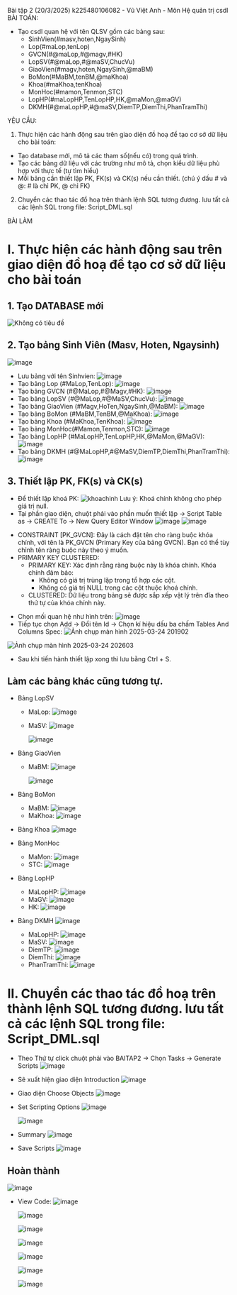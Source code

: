 Bài tập 2 (20/3/2025) k225480106082 - Vũ Việt Anh - Môn Hệ quản trị csdl
BÀI TOÁN:
- Tạo csdl quan hệ với tên QLSV gồm các bảng sau:
  + SinhVien(#masv,hoten,NgaySinh)
  + Lop(#maLop,tenLop)
  + GVCN(#@maLop,#@magv,#HK)
  + LopSV(#@maLop,#@maSV,ChucVu)
  + GiaoVien(#magv,hoten,NgaySinh,@maBM)
  + BoMon(#MaBM,tenBM,@maKhoa)
  + Khoa(#maKhoa,tenKhoa)
  + MonHoc(#mamon,Tenmon,STC)
  + LopHP(#maLopHP,TenLopHP,HK,@maMon,@maGV)
  + DKMH(#@maLopHP,#@maSV,DiemTP,DiemThi,PhanTramThi)

YÊU CẦU:
1. Thực hiện các hành động sau trên giao diện đồ hoạ để tạo cơ sở dữ liệu cho bài toán:
  + Tạo database mới, mô tả các tham số(nếu có) trong quá trình.
  + Tạo các bảng dữ liệu với các trường như mô tả, chọn kiểu dữ liệu phù hợp với thực tế (tự tìm hiểu)
  + Mỗi bảng cần thiết lập PK, FK(s) và CK(s) nếu cần thiết. (chú ý dấu # và @: # là chỉ PK, @ chỉ FK)
2. Chuyển các thao tác đồ hoạ trên thành lệnh SQL tương đương. lưu tất cả các lệnh SQL trong file: Script_DML.sql





BÀI LÀM
# I. Thực hiện các hành động sau trên giao diện đồ hoạ để tạo cơ sở dữ liệu cho bài toán
## 1. Tạo DATABASE mới
![Không có tiêu đề](https://github.com/user-attachments/assets/8ec894f9-2f64-4706-84e7-267165dd2010)
## 2. Tạo bảng Sinh Viên (Masv, Hoten, Ngaysinh)
![image](https://github.com/user-attachments/assets/50211104-17ab-44e2-a44a-da905a284939)
+ Lưu bảng với tên Sinhvien:
![image](https://github.com/user-attachments/assets/201831df-9f7e-4de2-b49f-12a3cb10dcc8)
+ Tạo bảng Lop (#MaLop,TenLop):
![image](https://github.com/user-attachments/assets/3581e84e-09d1-4d28-8112-b0006226d211)
+ Tạo bảng GVCN (#@MaLop,#@Magv,#HK):
![image](https://github.com/user-attachments/assets/dd582cd8-b9a9-40ee-a534-3c83bca95622)
+ Tạo bảng LopSV (#@MaLop,#@MaSV,ChucVu):
![image](https://github.com/user-attachments/assets/211b3057-8a3e-4140-8204-a895a04ff9e5)
+ Tạo bảng GiaoVien (#Magv,HoTen,NgaySinh,@MaBM):
![image](https://github.com/user-attachments/assets/6ce5b16d-b935-417b-a9a4-486df716fbe7)
+ Tạo bảng BoMon (#MaBM,TenBM,@MaKhoa):
![image](https://github.com/user-attachments/assets/56286064-abed-4a4a-ad76-65f14a0255b8)
+ Tạo bảng Khoa (#MaKhoa,TenKhoa):
![image](https://github.com/user-attachments/assets/6e628f56-0093-41d8-94f9-174603d5acd6)
+ Tạo bảng MonHoc(#Mamon,Tenmon,STC):
![image](https://github.com/user-attachments/assets/03c508e1-e281-49f7-9575-639d764a099c)
+ Tạo bảng LopHP (#MaLopHP,TenLopHP,HK,@MaMon,@MaGV):
![image](https://github.com/user-attachments/assets/34fe081d-6747-40ac-92a2-9bddfc36c272)
+ Tạo bảng DKMH (#@MaLopHP,#@MaSV,DiemTP,DiemThi,PhanTramThi):
![image](https://github.com/user-attachments/assets/33033a36-28cc-44ec-9d30-5394ace1f12e)

## 3. Thiết lập PK, FK(s) và CK(s)
+ Để thiết lập khoá PK:
![khoachinh](https://github.com/user-attachments/assets/42fd4b70-2735-43af-969a-6f2c447a490e)
Lưu ý: Khoá chính không cho phép giá trị null.
+ Tại phần giao diện, chuột phải vào phần muốn thiết lập -> Script Table as -> CREATE To -> New Query Editor Window
![image](https://github.com/user-attachments/assets/b6de6e84-44bc-4bad-9b83-7fe6f09e8e8a)
![image](https://github.com/user-attachments/assets/f5379159-2062-454b-92ae-93b4acd64bff)
- CONSTRAINT [PK_GVCN]: Đây là cách đặt tên cho ràng buộc khóa chính, với tên là PK_GVCN (Primary Key của bảng GVCN). Bạn có thể tùy chỉnh tên ràng buộc này theo ý muốn.
- PRIMARY KEY CLUSTERED:
  + PRIMARY KEY: Xác định rằng ràng buộc này là khóa chính. Khóa chính đảm bảo:
    + Không có giá trị trùng lặp trong tổ hợp các cột.
    + Không có giá trị NULL trong các cột thuộc khoá chính.
  + CLUSTERED: Dữ liệu trong bảng sẽ được sắp xếp vật lý trên đĩa theo thứ tự của khóa chính này.
+ Chọn mối quan hệ như hình trên:
![image](https://github.com/user-attachments/assets/65c21e76-ef51-4b07-ac0a-161c7ee2fb15)
+ Tiếp tục chọn Add -> Đổi tên Id -> Chọn kí hiệu dấu ba chấm Tables And Columns Spec:
![Ảnh chụp màn hình 2025-03-24 201902](https://github.com/user-attachments/assets/a41c62b3-dcc7-49d0-b171-2752249e5d63)

![Ảnh chụp màn hình 2025-03-24 202603](https://github.com/user-attachments/assets/a7c83b26-265a-4fe0-9d96-f027713319e1)
+ Sau khi tiến hành thiết lập xong thì lưu bằng Ctrl + S.
## Làm các bảng khác cũng tương tự.
+ Bảng LopSV
  + MaLop:
    ![image](https://github.com/user-attachments/assets/2431ac21-0c62-4f2d-bb38-646c7bfbb6df)
  + MaSV:
    ![image](https://github.com/user-attachments/assets/a8eeddf3-09db-481a-b515-5ceb27982aa8)

    ![image](https://github.com/user-attachments/assets/ec4d82bd-185c-4640-9c00-057b3e6c3f45)

+ Bảng GiaoVien
  + MaBM:
    ![image](https://github.com/user-attachments/assets/7f5f59d0-12a9-4668-8a57-eaa5d368fdf1)

    ![image](https://github.com/user-attachments/assets/7cd8b474-83d7-4272-86c9-cacac9c28533)
+ Bảng BoMon
  + MaBM:
    ![image](https://github.com/user-attachments/assets/bde11c71-30e0-44c9-9b69-089d3fd1742d)
  + MaKhoa:
    ![image](https://github.com/user-attachments/assets/97623276-d079-4587-90eb-f281b2c0007a)
+ Bảng Khoa
  ![image](https://github.com/user-attachments/assets/78725df6-9f3a-4bd1-ad95-13990d9e77c8)
+ Bảng MonHoc
  + MaMon:
    ![image](https://github.com/user-attachments/assets/856b67d3-2c3d-44ff-802e-a3a2975f0bbf)
  + STC:
    ![image](https://github.com/user-attachments/assets/39849a94-9a44-4f0f-aa46-d55875aa55df)
+ Bảng LopHP
  + MaLopHP:
    ![image](https://github.com/user-attachments/assets/d727da39-1fad-4e8f-9b90-f3ca3e82367a)
  + MaGV:
    ![image](https://github.com/user-attachments/assets/8cf4a3a2-134f-4946-b8a2-60b1ceb36a35)
  + HK:
    ![image](https://github.com/user-attachments/assets/16a55637-5dd1-43f6-a8c7-2dfac7d3124c)
+ Bảng DKMH
    ![image](https://github.com/user-attachments/assets/283f3b46-d6aa-4495-bc75-60af7f7e4cd4)
  + MaLopHP:
    ![image](https://github.com/user-attachments/assets/49705fd9-fe01-4cad-b67d-5f72e2db0ad0)
  + MaSV:
    ![image](https://github.com/user-attachments/assets/b15e0568-4e37-412f-8935-b82657f3609b)
  + DiemTP:
    ![image](https://github.com/user-attachments/assets/40cb5030-f9e0-46bb-9098-a2ebccc6318e)
  + DiemThi:
    ![image](https://github.com/user-attachments/assets/2458287b-bbc2-454f-935d-e7cdf1e023e4)
  + PhanTramThi:
    ![image](https://github.com/user-attachments/assets/35cbbe92-5bc0-434c-915d-250d3658b709)

# II. Chuyển các thao tác đồ hoạ trên thành lệnh SQL tương đương. lưu tất cả các lệnh SQL trong file: Script_DML.sql
+ Theo Thứ tự click chuột phải vào BAITAP2 -> Chọn Tasks -> Generate Scripts
   ![image](https://github.com/user-attachments/assets/16a26c2f-1cd2-4abd-b1cb-ab5d81cd7be9)
+ Sẽ xuất hiện giao diện Introduction
   ![image](https://github.com/user-attachments/assets/55f33dbc-46d1-4822-8ab1-73f0f5dbfa7d)
+ Giao diện Choose Objects
   ![image](https://github.com/user-attachments/assets/748e5d18-2d91-402a-9999-e56e2c2dedc4)
+ Set Scripting Options
   ![image](https://github.com/user-attachments/assets/46ce90be-2f91-4991-9ce3-95f00b4758df)

   ![image](https://github.com/user-attachments/assets/f5b1a847-86b8-4aa7-ba1e-e9b563c8af14)
+ Summary
  ![image](https://github.com/user-attachments/assets/cf5e4205-66b8-4f74-9c11-c58512c014ba)
+ Save Scripts
  ![image](https://github.com/user-attachments/assets/76f59cb0-e72d-43d5-9e68-9645f4e74a47)
## Hoàn thành

![image](https://github.com/user-attachments/assets/fe972c9d-e805-4ed2-9c38-e54674ccdd44)

+ View Code:
  ![image](https://github.com/user-attachments/assets/e7754745-f9c7-422e-9960-41a6e3fa74b9)

  ![image](https://github.com/user-attachments/assets/64e8bc32-86eb-47da-8e66-21d443ee7f5a)

  ![image](https://github.com/user-attachments/assets/623dbf5c-f7f3-48ac-b9ec-46497d9dc4d1)

  ![image](https://github.com/user-attachments/assets/d75f180c-91b9-40fd-be14-0c868cf5dd54)

  ![image](https://github.com/user-attachments/assets/04e8ced8-35f8-4ffa-a949-ebf968c124d9)

  ![image](https://github.com/user-attachments/assets/1f006607-8c8e-4d5e-ac25-8b0a4b5031e6)

  ![image](https://github.com/user-attachments/assets/0fa25fe1-c0c8-482b-b154-6571c7aac493)
























    








































